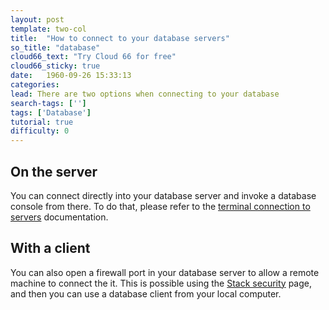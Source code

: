 ```yaml
---
layout: post
template: two-col
title:  "How to connect to your database servers"
so_title: "database"
cloud66_text: "Try Cloud 66 for free"
cloud66_sticky: true
date:   1960-09-26 15:33:13
categories: 
lead: There are two options when connecting to your database
search-tags: ['']
tags: ['Database']
tutorial: true
difficulty: 0
---
```


## On the server

You can connect directly into your database server and invoke a database console from there. To do that, please refer to the [terminal connection to servers](http://help.cloud66.com/stack-definition/ssh-to-server.html) documentation.

## With a client

You can also open a firewall port in your database server to allow a remote machine to connect the it. This is possible using the [Stack security](http://help.cloud66.com/building-your-stack/stack-network-settings) page, and then you can use a database client from your local computer.
